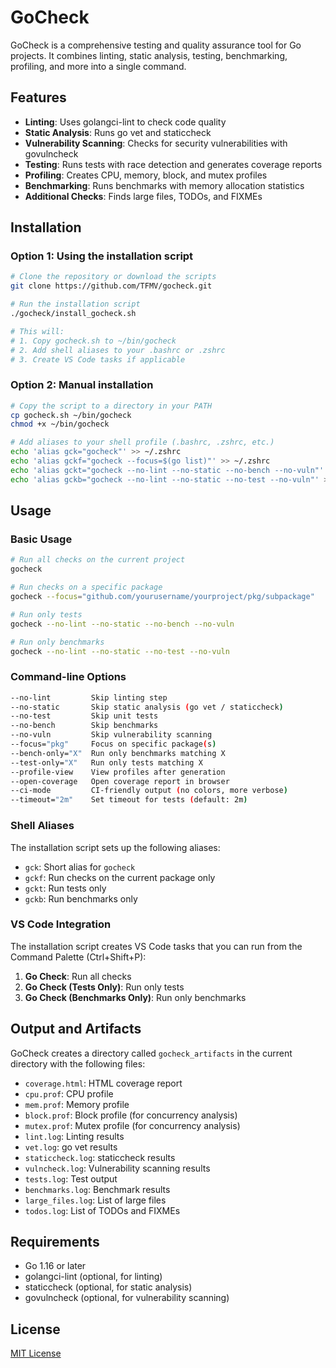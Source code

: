 # GoCheck

GoCheck is a comprehensive testing and quality assurance tool for Go projects. It combines linting, static analysis, testing, benchmarking, profiling, and more into a single command.

## Features

- **Linting**: Uses golangci-lint to check code quality
- **Static Analysis**: Runs go vet and staticcheck
- **Vulnerability Scanning**: Checks for security vulnerabilities with govulncheck
- **Testing**: Runs tests with race detection and generates coverage reports
- **Profiling**: Creates CPU, memory, block, and mutex profiles
- **Benchmarking**: Runs benchmarks with memory allocation statistics
- **Additional Checks**: Finds large files, TODOs, and FIXMEs

## Installation

### Option 1: Using the installation script

```bash
# Clone the repository or download the scripts
git clone https://github.com/TFMV/gocheck.git

# Run the installation script
./gocheck/install_gocheck.sh

# This will:
# 1. Copy gocheck.sh to ~/bin/gocheck
# 2. Add shell aliases to your .bashrc or .zshrc
# 3. Create VS Code tasks if applicable
```

### Option 2: Manual installation

```bash
# Copy the script to a directory in your PATH
cp gocheck.sh ~/bin/gocheck
chmod +x ~/bin/gocheck

# Add aliases to your shell profile (.bashrc, .zshrc, etc.)
echo 'alias gck="gocheck"' >> ~/.zshrc
echo 'alias gckf="gocheck --focus=$(go list)"' >> ~/.zshrc
echo 'alias gckt="gocheck --no-lint --no-static --no-bench --no-vuln"' >> ~/.zshrc
echo 'alias gckb="gocheck --no-lint --no-static --no-test --no-vuln"' >> ~/.zshrc
```

## Usage

### Basic Usage

```bash
# Run all checks on the current project
gocheck

# Run checks on a specific package
gocheck --focus="github.com/yourusername/yourproject/pkg/subpackage"

# Run only tests
gocheck --no-lint --no-static --no-bench --no-vuln

# Run only benchmarks
gocheck --no-lint --no-static --no-test --no-vuln
```

### Command-line Options

```bash
--no-lint         Skip linting step
--no-static       Skip static analysis (go vet / staticcheck)
--no-test         Skip unit tests
--no-bench        Skip benchmarks
--no-vuln         Skip vulnerability scanning
--focus="pkg"     Focus on specific package(s)
--bench-only="X"  Run only benchmarks matching X
--test-only="X"   Run only tests matching X
--profile-view    View profiles after generation
--open-coverage   Open coverage report in browser
--ci-mode         CI-friendly output (no colors, more verbose)
--timeout="2m"    Set timeout for tests (default: 2m)
```

### Shell Aliases

The installation script sets up the following aliases:

- `gck`: Short alias for `gocheck`
- `gckf`: Run checks on the current package only
- `gckt`: Run tests only
- `gckb`: Run benchmarks only

### VS Code Integration

The installation script creates VS Code tasks that you can run from the Command Palette (Ctrl+Shift+P):

1. **Go Check**: Run all checks
2. **Go Check (Tests Only)**: Run only tests
3. **Go Check (Benchmarks Only)**: Run only benchmarks

## Output and Artifacts

GoCheck creates a directory called `gocheck_artifacts` in the current directory with the following files:

- `coverage.html`: HTML coverage report
- `cpu.prof`: CPU profile
- `mem.prof`: Memory profile
- `block.prof`: Block profile (for concurrency analysis)
- `mutex.prof`: Mutex profile (for concurrency analysis)
- `lint.log`: Linting results
- `vet.log`: go vet results
- `staticcheck.log`: staticcheck results
- `vulncheck.log`: Vulnerability scanning results
- `tests.log`: Test output
- `benchmarks.log`: Benchmark results
- `large_files.log`: List of large files
- `todos.log`: List of TODOs and FIXMEs

## Requirements

- Go 1.16 or later
- golangci-lint (optional, for linting)
- staticcheck (optional, for static analysis)
- govulncheck (optional, for vulnerability scanning)

## License

[MIT License](LICENSE)
